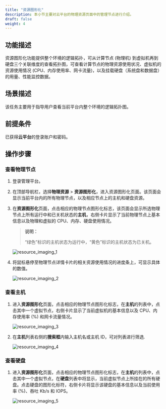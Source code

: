 ```yaml
---
title: "资源图形化"
description: 本小节主要对云平台的物理资源页面中的管理节点进行介绍。
draft: false
weight: 4
---
```

## 功能描述

资源图形化功能提供整个环境的逻辑拓扑，可从计算节点 (物理机) 到虚拟机再到硬盘三个关联维度的查看拓扑图，可查看计算节点的物理资源使用状况、虚拟机的资源使用情况 (CPU、内存使用率、网卡流量)，以及挂载硬盘（系统盘和数据盘）的用量、性能监控数据。


## 场景描述

该任务主要用于指导用户查看当前平台内整个环境的逻辑拓扑图。
## 前提条件

已获得**云平台**的登录账户和密码。


## 操作步骤

   
### 查看物理节点

1. 登录管理平台。


2. 在顶部导航栏，选择**物理资源** > **资源图形化**，进入资源图形化页面。该页面会显示当前平台内的所有物理节点，以及相应节点上的主机和硬盘资源。

3. 在**资源图形化**页面，点击相应的物理节点图形化标志，该页面会显示所选物理节点上所有运行中和已关机状态的**主机**，右侧卡片显示了当前物理节点上基本信息以及物理和虚拟的 CPU、内存、硬盘使用情况。

   > **说明：**
   > 
   > “绿色”标识的主机状态为运行中，“黄色”标识的主机状态为已关机。


   ![resource_imaging_1](../_images/resource_imaging_1.png)

4. 将鼠标悬停至物理节点详情卡片的相关资源使用情况的进度条上，可显示具体的数值。

   ![resource_imaging_2](../_images/resource_imaging_2.png)

### 查看主机

1. 进入**资源图形化**页面，点击相应的物理节点图形化标志，在**主机**的列表中，点击其中一个虚拟节点，右侧卡片显示了当前虚拟机的基本信息以及 CPU、内存使用率 (%) 和网卡流量情况。

   ![resource_imaging_3](../_images/resource_imaging_3.png)


2. 在**主机**列表右侧的**搜索框**内输入主机名或主机 ID，可对列表进行筛选.


   ![resource_imaging_4](../_images/resource_imaging_4.png)

 ### 查看硬盘

1. 进入**资源图形化**页面，点击相应的物理节点图形化标志，在**主机**的列表中，点击其中一个虚拟节点，在**硬盘**列表中将显示，当前虚拟节点上所挂在的所有硬盘。点击硬盘的图形化标符，右侧卡片将显示该硬盘的基本信息以及当前使用率 (%)、吞吐 Kb/s 和 IOPS。

   ![resource_imaging_5](../_images/resource_imaging_5.png)


















